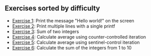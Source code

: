 ## Exercises sorted by difficulty
* [Exercise 1](./ex1.c/): Print the message "Hello world!" on the screen
* [Exercise 2](./ex2.c/): Print multiple lines with a single printf
* [Exercise 3](./ex3.c/): Sum of two integers
* [Exercise 4](./ex4.c/): Calculate average using counter-controlled iteration
* [Exercise 5](./ex5.c/): Calculate average using sentinel-control iteration
* [Exercise 6](./ex6.c/): Calculate the sum of the integers from 1 to 10 


